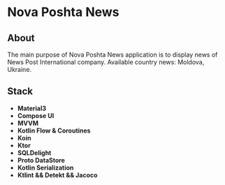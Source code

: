 
# Nova Poshta News

## About
The main purpose of Nova Poshta News application is to display news of News Post International company. Available country news: Moldova, Ukraine.

## Stack
- **Material3**
- **Compose UI**
- **MVVM**
- **Kotlin Flow & Coroutines**
- **Koin** 
- **Ktor** 
- **SQLDelight** 
- **Proto DataStore**
- **Kotlin Serialization**
- **Ktlint && Detekt && Jacoco**

